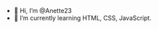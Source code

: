 - 👋 Hi, I’m @Anette23
- 🌱 I’m currently learning HTML, CSS, JavaScript.

<!---
Anette23/Anette23 is a ✨ special ✨ repository because its `README.md` (this file) appears on your GitHub profile.
You can click the Preview link to take a look at your changes.
--->
